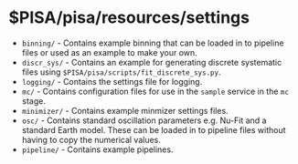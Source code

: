 # $PISA/pisa/resources/settings

* `binning/` - Contains example binning that can be loaded in to pipeline files or used as an example to make your own.
* `discr_sys/` - Contains an example for generating discrete systematic files using `$PISA/pisa/scripts/fit_discrete_sys.py`.
* `logging/` - Contains the settings file for logging.
* `mc/` - Contains configuration files for use in the `sample` service in the `mc` stage.
* `minimizer/` - Contains example minmizer settings files.
* `osc/` - Contains standard oscillation parameters e.g. Nu-Fit and a standard Earth model. These can be loaded in to pipeline files without having to copy the numerical values.
* `pipeline/` - Contains example pipelines.